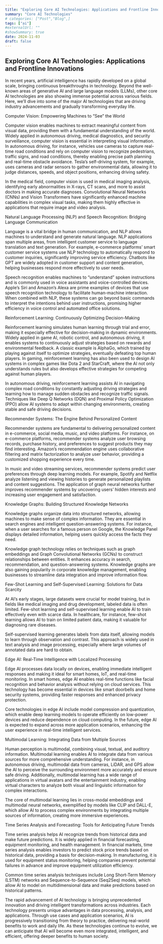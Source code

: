 ```yaml
---
title: "Exploring Core AI Technologies: Applications and Frontline Innovations"
summary: "Core AI Technologies"
# categories: ["Post","Blog",]
tags: ["ai"]
#externalUrl: ""
#showSummary: true
date: 2024-11-03
draft: false
---
```


## Exploring Core AI Technologies: Applications and Frontline Innovations

In recent years, artificial intelligence has rapidly developed on a global scale, bringing continuous breakthroughs in technology. Beyond the well-known areas of generative AI and large language models (LLMs), other core AI technologies are also showing immense potential across various fields. Here, we’ll dive into some of the major AI technologies that are driving industry advancements and gradually transforming everyday life.

Computer Vision: Empowering Machines to “See” the World

Computer vision enables machines to extract meaningful content from visual data, providing them with a fundamental understanding of the world. Widely applied in autonomous driving, medical diagnostics, and security surveillance, computer vision is essential in interpreting visual information. In autonomous driving, for instance, vehicles use cameras to capture real-time road conditions and rely on computer vision to recognize pedestrians, traffic signs, and road conditions, thereby enabling precise path planning and real-time obstacle avoidance. Tesla’s self-driving system, for example, uses cameras and radar sensors to gather environmental data, allowing it to judge distances, speeds, and object positions, enhancing driving safety.

In the medical field, computer vision is used in medical imaging analysis, identifying early abnormalities in X-rays, CT scans, and more to assist doctors in making accurate diagnoses. Convolutional Neural Networks (CNNs) and Vision Transformers have significantly enhanced machine capabilities in complex visual tasks, making them highly effective in applications that require image and video analysis.

Natural Language Processing (NLP) and Speech Recognition: Bridging Language Communication

Language is a vital bridge in human communication, and NLP allows machines to understand and generate natural language. NLP applications span multiple areas, from intelligent customer service to language translation and text generation. For example, e-commerce platforms’ smart customer service systems use NLP technology to automatically respond to customer inquiries, significantly improving service efficiency. Chatbots like GPT are widely adopted in customer support and content generation, helping businesses respond more effectively to user needs.

Speech recognition enables machines to “understand” spoken instructions and is commonly used in voice assistants and voice-controlled devices. Apple’s Siri and Amazon’s Alexa are prime examples of devices that use speech recognition technology to facilitate human-machine interaction. When combined with NLP, these systems can go beyond basic commands to interpret the intentions behind user instructions, promising higher efficiency in voice control and automated office solutions.

Reinforcement Learning: Continuously Optimizing Decision-Making

Reinforcement learning simulates human learning through trial and error, making it especially effective for decision-making in dynamic environments. Widely applied in game AI, robotic control, and autonomous driving, it enables systems to continuously adjust strategies based on rewards and environmental feedback. A classic example is AlphaGo, which trained by playing against itself to optimize strategies, eventually defeating top human players. In gaming, reinforcement learning has also been used to design AI systems in complex games like Dota 2 and StarCraft, where the AI not only understands rules but also develops effective strategies for competing against human players.

In autonomous driving, reinforcement learning assists AI in navigating complex road conditions by constantly adjusting driving strategies and learning how to manage sudden obstacles and recognize traffic signals. Techniques like Deep Q Networks (DQN) and Proximal Policy Optimization (PPO) allow AI systems to adapt within changing environments, creating stable and safe driving decisions.

Recommender Systems: The Engine Behind Personalized Content

Recommender systems are fundamental to delivering personalized content in e-commerce, social media, music, and video platforms. For instance, on e-commerce platforms, recommender systems analyze user browsing records, purchase history, and preferences to suggest products they may find interesting. Amazon’s recommendation engine uses collaborative filtering and matrix factorization to analyze user behavior, providing a customized shopping experience every time.

In music and video streaming services, recommender systems predict user preferences through deep learning models. For example, Spotify and Netflix analyze listening and viewing histories to generate personalized playlists and content suggestions. The application of graph neural networks further improves recommender systems by uncovering users’ hidden interests and increasing user engagement and satisfaction.

Knowledge Graphs: Building Structured Knowledge Networks

Knowledge graphs organize data into structured networks, allowing machines to make sense of complex information. They are essential in search engines and intelligent question-answering systems. For instance, when a user searches for a famous person on Google, the Knowledge Panel displays detailed information, helping users quickly access the facts they need.

Knowledge graph technology relies on techniques such as graph embeddings and Graph Convolutional Networks (GCNs) to construct relationships between entities. It enhances accuracy in search, recommendation, and question-answering systems. Knowledge graphs are also gaining popularity in corporate knowledge management, enabling businesses to streamline data integration and improve information flow.

Few-Shot Learning and Self-Supervised Learning: Solutions for Data Scarcity

At AI’s early stages, large datasets were crucial for model training, but in fields like medical imaging and drug development, labeled data is often limited. Few-shot learning and self-supervised learning enable AI to train effectively even with scarce data. In healthcare, for instance, few-shot learning allows AI to train on limited patient data, making it valuable for diagnosing rare diseases.

Self-supervised learning generates labels from data itself, allowing models to learn through observation and contrast. This approach is widely used in text analysis and image processing, especially where large volumes of annotated data are hard to obtain.

Edge AI: Real-Time Intelligence with Localized Processing

Edge AI processes data locally on devices, enabling immediate intelligent responses and making it ideal for smart homes, IoT, and real-time monitoring. In smart homes, edge AI enables real-time functions like facial recognition and behavior analysis without relying on cloud services. This technology has become essential in devices like smart doorbells and home security systems, providing faster responses and enhanced privacy protection.

Core technologies in edge AI include model compression and quantization, which enable deep learning models to operate efficiently on low-power devices and reduce dependence on cloud computing. In the future, edge AI is expected to expand across more application scenarios, enhancing the user experience in real-time intelligent services.

Multimodal Learning: Integrating Data from Multiple Sources

Human perception is multimodal, combining visual, textual, and auditory information. Multimodal learning enables AI to integrate data from various sources for more comprehensive understanding. For instance, in autonomous driving, multimodal data from cameras, LiDAR, and GPS allow the AI to perceive the surrounding environment more accurately and ensure safe driving. Additionally, multimodal learning has a wide range of applications in virtual avatars and the entertainment industry, enabling virtual characters to analyze both visual and linguistic information for complex interactions.

The core of multimodal learning lies in cross-modal embeddings and multimodal neural networks, exemplified by models like CLIP and DALL-E, which allow AI to process complex environments by integrating multiple sources of information, creating more immersive experiences.

Time Series Analysis and Forecasting: Tools for Anticipating Future Trends

Time series analysis helps AI recognize trends from historical data and make future predictions. It is widely applied in financial forecasting, equipment monitoring, and health management. In financial markets, time series analysis enables investors to predict stock price trends based on historical data, providing a basis for decision-making. In manufacturing, it is used for equipment status monitoring, helping companies prevent potential failures in advance and improve equipment utilization efficiency.

Common time series analysis techniques include Long Short-Term Memory (LSTM) networks and Sequence-to-Sequence (Seq2Seq) models, which allow AI to model on multidimensional data and make predictions based on historical patterns.

The rapid advancement of AI technology is bringing unprecedented innovation and driving intelligent transformations across industries. Each technology presents unique advantages in data processing, analysis, and applications. Through use cases and application scenarios, AI is progressively transitioning from theory to practice, delivering real-world benefits to work and daily life. As these technologies continue to evolve, we can anticipate that AI will become even more integrated, intelligent, and efficient, offering deeper benefits to human society.